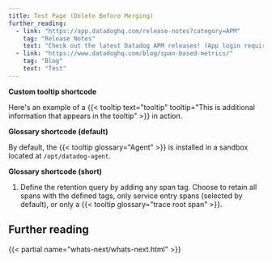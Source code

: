 ```yaml
---
title: Test Page (Delete Before Merging)
further_reading:
  - link: "https://app.datadoghq.com/release-notes?category=APM"
    tag: "Release Notes"
    text: "Check out the latest Datadog APM releases! (App login required)"
  - link: "https://www.datadoghq.com/blog/span-based-metrics/"
    tag: "Blog"
    text: "Test"
---
```

**Custom tooltip shortcode**

Here's an example of a {{< tooltip text="tooltip" tooltip="This is additional information that appears in the tooltip" >}} in action.

**Glossary shortcode (default)**

By default, the {{< tooltip glossary="Agent" >}} is installed in a sandbox located at `/opt/datadog-agent`.

**Glossary shortcode (short)**

1. Define the retention query by adding any span tag. Choose to retain all spans with the defined tags, only service entry spans (selected by default), or only a {{< tooltip glossary="trace root span" >}}.

## Further reading

{{< partial name="whats-next/whats-next.html" >}}